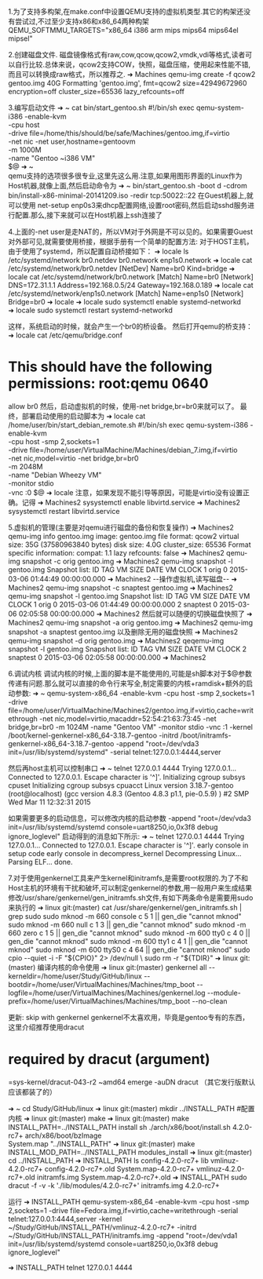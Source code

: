 1.为了支持多构架,在make.conf中设置QEMU支持的虚拟机类型.其它的构架还没有尝试过,不过至少支持x86和x86_64两种构架
QEMU_SOFTMMU_TARGETS="x86_64 i386 arm mips mips64 mips64el mipsel"

2.创建磁盘文件.
磁盘镜像格式有raw,cow,qcow,qcow2,vmdk,vdi等格式,读者可以自行比较.总体来说，qcow2支持COW，快照，磁盘压缩，使用起来性能不错,而且可以转换成raw格式，所以推荐之.
➜  Machines  qemu-img create -f qcow2 gentoo.img 40G
Formatting 'gentoo.img', fmt=qcow2 size=42949672960 encryption=off cluster_size=65536 lazy_refcounts=off 

3.编写启动文件
➜  ~  cat bin/start_gentoo.sh 
#!/bin/sh
exec qemu-system-i386 -enable-kvm \
        -cpu host \
        -drive file=/home/this/should/be/safe/Machines/gentoo.img,if=virtio \
        -net nic -net user,hostname=gentoovm \
        -m 1000M \
        -name "Gentoo ~i386 VM" \
        $@
➜  ~  
qemu支持的选项很多很专业,这里先这么用.注意,如果用图形界面的Linux作为Host机器,就像上面,然后启动命令为
➜  ~  bin/start_gentoo.sh -boot d -cdrom bin/install-x86-minimal-20141209.iso  -redir tcp:50022::22 
在Guest机器上,就可以使用
net-setup enp0s3来dhcp配置网络,设置root密码,然后启动sshd服务进行配置.那么,接下来就可以在Host机器上ssh连接了

4.上面的-net user是走NAT的，所以VM对于外网是不可以见的。如果需要Guest对外部可见,就需要使用桥接，根据手册有一个简单的配置方法:
对于HOST主机，由于使用了systemd，所以配置自动桥接如下：
➜  locale  ls /etc/systemd/network
br0.netdev  br0.network  enp1s0.network
➜  locale  cat /etc/systemd/network/br0.netdev
[NetDev]
Name=br0
Kind=bridge
➜  locale  cat /etc/systemd/network/br0.network
[Match]
Name=br0
[Network]
DNS=172.31.1.1
Address=192.168.0.5/24
Gateway=192.168.0.189
➜  locale  cat /etc/systemd/network/enp1s0.network
[Match]
Name=enp1s0
[Network]
Bridge=br0
➜  locale
➜  locale  sudo systemctl enable systemd-networkd  
➜  locale  sudo systemctl restart systemd-networkd  

这样，系统启动的时候，就会产生一个br0的桥设备。
然后打开qemu的桥支持：
➜  locale  cat /etc/qemu/bridge.conf
# This should have the following permissions: root:qemu 0640
 allow br0
然后，启动虚拟机的时候，使用-net bridge,br=br0来就可以了。
最终，部署启动使用的启动脚本为
➜  locale  cat /home/user/bin/start_debian_remote.sh
#!/bin/sh
exec qemu-system-i386 -enable-kvm \
     -cpu host -smp 2,sockets=1 \
     -drive file=/home/user/VirtualMachine/Machines/debian_7.img,if=virtio \
     -net nic,model=virtio -net bridge,br=br0 \
     -m 2048M \
     -name "Debian Wheezy VM" \
     -monitor stdio \
     -vnc :0
     $@
➜  locale
注意，如果发现不能引导等原因，可能是virtio没有设置正确。记得
➜  Machines2  sysystemctl enable libvirtd.service
➜  Machines2  sysystemctl restart libvirtd.service

5.虚拟机的管理(主要是对qemu进行磁盘的备份和恢复操作)
➜  Machines2  qemu-img info gentoo.img
image: gentoo.img
file format: qcow2
virtual size: 35G (37580963840 bytes)
disk size: 4.0G
cluster_size: 65536
Format specific information:
    compat: 1.1
    lazy refcounts: false
➜  Machines2  qemu-img snapshot -c orig gentoo.img
➜  Machines2  qemu-img snapshot -l gentoo.img
Snapshot list:
ID        TAG                 VM SIZE                DATE       VM CLOCK
1         orig                      0 2015-03-06 01:44:49   00:00:00.000
➜  Machines2
--操作虚拟机,读写磁盘--
➜  Machines2  qemu-img snapshot -c snaptest gentoo.img
➜  Machines2  qemu-img snapshot -l gentoo.img
Snapshot list:
ID        TAG                 VM SIZE                DATE       VM CLOCK
1         orig                      0 2015-03-06 01:44:49   00:00:00.000
2         snaptest                  0 2015-03-06 02:05:58   00:00:00.000
➜  Machines2
然后就可以随便的切换磁盘快照了
➜  Machines2  qemu-img snapshot -a orig gentoo.img
➜  Machines2  qemu-img snapshot -a snaptest gentoo.img
以及删除无用的磁盘快照
➜  Machines2  qemu-img snapshot -d orig gentoo.img
➜  Machines2  qeqemu-img snapshot -l gentoo.img
Snapshot list:
ID        TAG                 VM SIZE                DATE       VM CLOCK
2         snaptest                  0 2015-03-06 02:05:58   00:00:00.000
➜  Machines2

6.调试内核
调试内核的时候,上面的脚本是不能使用的,可能是sh脚本对于$@参数传递有问题.那么就可以直接的命令行来写全,制定需要的内核+ramdisk+额外的启动参数:
➜  ~  qemu-system-x86_64 -enable-kvm -cpu host -smp 2,sockets=1 -drive file=/home/user/VirtualMachine/Machines2/gentoo.img,if=virtio,cache=writethrough -net nic,model=virtio,macaddr=52:54:21:63:73:45 -net bridge,br=br0 -m 1024M -name "Gentoo VM" -monitor stdio -vnc :1 -kernel /boot/kernel-genkernel-x86_64-3.18.7-gentoo -initrd /boot/initramfs-genkernel-x86_64-3.18.7-gentoo -append "root=/dev/vda3 init=/usr/lib/systemd/systemd" -serial telnet:127.0.0.1:4444,server

然后再host主机可以控制串口
➜  ~  telnet 127.0.0.1 4444
Trying 127.0.0.1...
Connected to 127.0.0.1.
Escape character is '^]'.
Initializing cgroup subsys cpuset
Initializing cgroup subsys cpuacct
Linux version 3.18.7-gentoo (root@localhost) (gcc version 4.8.3 (Gentoo 4.8.3 p1.1, pie-0.5.9) ) #2 SMP Wed Mar 11 12:32:31 2015

如果需要更多的启动信息，可以修改内核的启动参数
-append "root=/dev/vda3 init=/usr/lib/systemd/systemd console=uart8250,io,0x3f8 debug ignore_loglevel"
启动得到的消息如下所示:
➜  ~  telnet 127.0.0.1 4444
Trying 127.0.0.1...
Connected to 127.0.0.1.
Escape character is '^]'.
early console in setup code
early console in decompress_kernel
Decompressing Linux... Parsing ELF... done.

7.对于使用genkernel工具来产生kernel和initramfs,是需要root权限的.为了不和Host主机的环境有干扰和破坏,可以制定genkernel的参数,用一般用户来生成结果
修改/usr/share/genkernel/gen_initramfs.sh文件,有如下两条命令是需要用sudo来执行的
➜  linux git:(master) cat /usr/share/genkernel/gen_initramfs.sh | grep sudo
    sudo mknod -m 660 console c 5 1 || gen_die "cannot mknod"
    sudo mknod -m 660 null c 1 3 || gen_die "cannot mknod"
    sudo mknod -m 660 zero c 1 5 || gen_die "cannot mknod"
    sudo mknod -m 600 tty0 c 4 0 || gen_die "cannot mknod"
    sudo mknod -m 600 tty1 c 4 1 || gen_die "cannot mknod"
    sudo mknod -m 600 ttyS0 c 4 64 || gen_die "cannot mknod"
    sudo cpio --quiet -i -F "${CPIO}" 2> /dev/null \
    sudo rm -r "${TDIR}"
➜  linux git:(master) 
编译内核的命令使用
➜  linux git:(master) genkernel all --kerneldir=/home/user/Study/GitHub/linux --bootdir=/home/user/VirtualMachines/Machines/tmp_boot --logfile=/home/user/VirtualMachines/Machines/genkernel.log  --module-prefix=/home/user/VirtualMachines/Machines/tmp_boot --no-clean


更新: skip with genkernel
genkernel不太喜欢用，毕竟是gentoo专有的东西，这里介绍推荐使用dracut
# required by dracut (argument)
=sys-kernel/dracut-043-r2 ~amd64
emerge -auDN dracut
（其它发行版默认应该都装了的）

➜  ~ cd Study/GitHub/linux
➜  linux git:(master) mkdir ../INSTALL_PATH
#配置内核
➜  linux git:(master) make
➜  linux git:(master) make INSTALL_PATH=../INSTALL_PATH install
sh ./arch/x86/boot/install.sh 4.2.0-rc7+ arch/x86/boot/bzImage \
        System.map "../INSTALL_PATH"
➜  linux git:(master) make INSTALL_MOD_PATH=../INSTALL_PATH modules_install
➜  linux git:(master) cd ../INSTALL_PATH
➜  INSTALL_PATH ls
config-4.2.0-rc7+      lib                        vmlinuz-4.2.0-rc7+
config-4.2.0-rc7+.old  System.map-4.2.0-rc7+      vmlinuz-4.2.0-rc7+.old
initramfs.img          System.map-4.2.0-rc7+.old
➜  INSTALL_PATH sudo dracut -f -v -k './lib/modules/4.2.0-rc7+' initramfs.img 4.2.0-rc7+

运行
➜  INSTALL_PATH qemu-system-x86_64 -enable-kvm -cpu host -smp 2,sockets=1 -drive file=Fedora.img,if=virtio,cache=writethrough   -serial telnet:127.0.0.1:4444,server -kernel ~/Study/GitHub/INSTALL_PATH/vmlinuz-4.2.0-rc7+ -initrd ~/Study/GitHub/INSTALL_PATH/initramfs.img -append "root=/dev/vda1 init=/usr/lib/systemd/systemd console=uart8250,io,0x3f8 debug ignore_loglevel"

➜  INSTALL_PATH telnet 127.0.0.1 4444
